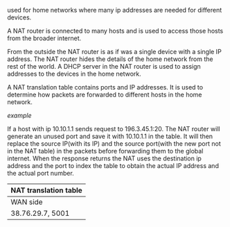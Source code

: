used for home networks where many ip addresses are needed for different devices.

A NAT router is connected to many hosts and is used to access those hosts from the broader internet.

From the outside the NAT router is as if was a single device with a single IP address. The NAT router hides the details of the home network from the rest of the world. A DHCP server in the NAT router is used to assign addresses to the devices in the home network.

A NAT translation table contains ports and IP addresses. It is used to determine how packets are forwarded to different hosts in the home network.

_example_

If a host with ip 10.10.1.1 sends request to 196.3.45.1:20. The NAT router will generate an unused port and save it with 10.10.1.1 in the table. It will then replace the source IP(with its IP) and the source port(with the new port not in the NAT table) in the packets before forwarding them to the global internet. When the response returns the NAT uses the destination ip address and the port to index the table to obtain the actual IP address and the actual port number.


|NAT translation table|
|----------------------|
| WAN side  | LAN side  |      
| 38.76.29.7, 5001  |10.0.0.1, 3345   |  
